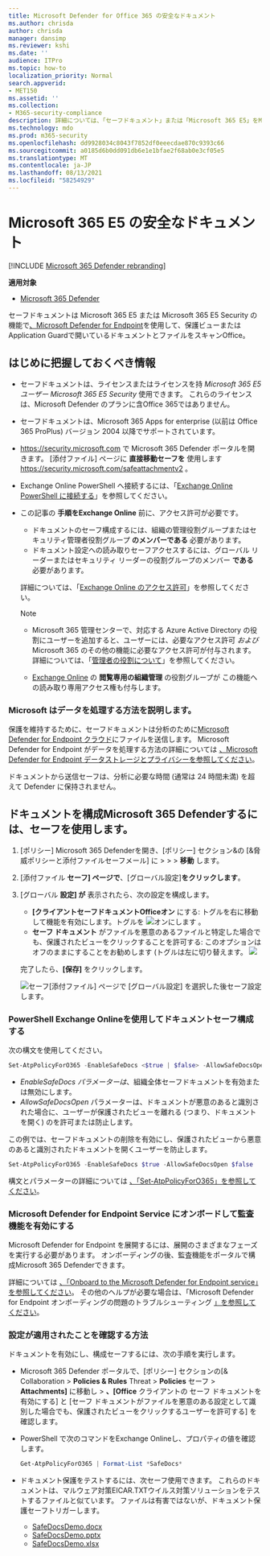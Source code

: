 ```yaml
---
title: Microsoft Defender for Office 365 の安全なドキュメント
ms.author: chrisda
author: chrisda
manager: dansimp
ms.reviewer: kshi
ms.date: ''
audience: ITPro
ms.topic: how-to
localization_priority: Normal
search.appverid:
- MET150
ms.assetid: ''
ms.collection:
- M365-security-compliance
description: 詳細については、「セーフドキュメント」または「Microsoft 365 E5」をMicrosoft 365 E5 Security。
ms.technology: mdo
ms.prod: m365-security
ms.openlocfilehash: dd9928034c8043f7852df0eeecdae870c9393c66
ms.sourcegitcommit: a0185d6b0dd091db6e1e1bfae2f68ab0e3cf05e5
ms.translationtype: MT
ms.contentlocale: ja-JP
ms.lasthandoff: 08/13/2021
ms.locfileid: "58254929"
---
```

# <a name="safe-documents-in-microsoft-365-e5"></a>Microsoft 365 E5 の安全なドキュメント

[!INCLUDE [Microsoft 365 Defender rebranding](../includes/microsoft-defender-for-office.md)]

**適用対象**
- [Microsoft 365 Defender](../defender/microsoft-365-defender.md)

セーフドキュメントは Microsoft 365 E5 または Microsoft 365 E5 Security の機能で[、Microsoft Defender for Endpoint](/windows/security/threat-protection/microsoft-defender-atp/microsoft-defender-advanced-threat-protection)を使用して、保護ビューまたは Application Guard[](https://support.microsoft.com/office/d6f09ac7-e6b9-4495-8e43-2bbcdbcb6653)で開いている[](https://support.microsoft.com/topic/9e0fb9c2-ffad-43bf-8ba3-78f785fdba46)ドキュメントとファイルをスキャンOffice。

## <a name="what-do-you-need-to-know-before-you-begin"></a>はじめに把握しておくべき情報

- セーフドキュメントは、ライセンスまたはライセンスを持 *Microsoft 365 E5ユーザー* *Microsoft 365 E5 Security* 使用できます。 これらのライセンスは、Microsoft Defender のプランに含Office 365ではありません。

- セーフドキュメントは、Microsoft 365 Apps for enterprise (以前は Office 365 ProPlus) バージョン 2004 以降でサポートされています。

- <https://security.microsoft.com> で Microsoft 365 Defender ポータルを開きます。 [添付ファイル] ページに **直接移動セーフを** 使用します <https://security.microsoft.com/safeattachmentv2> 。

- Exchange Online PowerShell へ接続するには、「[Exchange Online PowerShell に接続する](/powershell/exchange/connect-to-exchange-online-powershell)」を参照してください。

- この記事の **手順をExchange Online** 前に、アクセス許可が必要です。
  - ドキュメントのセーフ構成するには、組織の管理役割グループまたはセキュリティ管理者役割グループ **のメンバーである** 必要があります。 
  - ドキュメント設定への読み取りセーフアクセスするには、グローバル リーダーまたはセキュリティ リーダーの役割グループのメンバー **である** 必要があります。

  詳細については、「[Exchange Online のアクセス許可](/exchange/permissions-exo/permissions-exo)」を参照してください。

  > [!NOTE]
  >
  > - Microsoft 365 管理センターで、対応する Azure Active Directory の役割にユーザーを追加すると、ユーザーには、必要なアクセス許可 _および_ Microsoft 365 のその他の機能に必要なアクセス許可が付与されます。 詳細については、「[管理者の役割について](../../admin/add-users/about-admin-roles.md)」を参照してください。
  >
  > - [Exchange Online](/Exchange/permissions-exo/permissions-exo#role-groups) の **閲覧専用の組織管理** の役割グループが この機能への読み取り専用アクセス権も付与します。

### <a name="how-does-microsoft-handle-your-data"></a>Microsoft はデータを処理する方法を説明します。

保護を維持するために、セーフドキュメントは分析のために[Microsoft Defender for Endpoint クラウド](/windows/security/threat-protection/microsoft-defender-atp/microsoft-defender-advanced-threat-protection)にファイルを送信します。 Microsoft Defender for Endpoint がデータを処理する方法の詳細については [、Microsoft Defender for Endpoint データストレージとプライバシーを参照してください](/windows/security/threat-protection/microsoft-defender-atp/data-storage-privacy)。

ドキュメントから送信セーフは、分析に必要な時間 (通常は 24 時間未満) を超えて Defender に保持されません。

## <a name="use-the-microsoft-365-defender-to-configure-safe-documents"></a>ドキュメントを構成Microsoft 365 Defenderするには、セーフを使用します。

1. [ポリシー] Microsoft 365 Defenderを開き、[ポリシー] セクション&の [&脅威ポリシーと添付ファイルセーフメール] に \>  \>  \> **移動** します。

2. [添付ファイル **セーフ] ページで**、[グローバル設定]**をクリックします**。

3. [グローバル **設定] が** 表示されたら、次の設定を構成します。
   - **[クライアントセーフドキュメントOfficeオン** にする: トグルを右に移動して機能を有効にします。トグルを ![ オンにします ](../../media/scc-toggle-on.png) 。
   - **セーフ ドキュメント** がファイルを悪意のあるファイルと特定した場合でも、保護されたビューをクリックすることを許可する: このオプションはオフのままにすることをお勧めします (トグルは左に切り替えます。 ![ ](../../media/scc-toggle-off.png)

   完了したら、**[保存]** をクリックします。

   ![セーフ[添付ファイル] ページで [グローバル設定] を選択した後セーフ設定します。](../../media/safe-docs-global-settings.png)

### <a name="use-exchange-online-powershell-to-configure-safe-documents"></a>PowerShell Exchange Onlineを使用してドキュメントセーフ構成する

次の構文を使用してください。

```powershell
Set-AtpPolicyForO365 -EnableSafeDocs <$true | $false> -AllowSafeDocsOpen <$true | $false>
```

- _EnableSafeDocs パラメーターは_、組織全体セーフドキュメントを有効または無効にします。
- _AllowSafeDocsOpen_ パラメーターは、ドキュメントが悪意のあると識別された場合に、ユーザーが保護されたビューを離れる (つまり、ドキュメントを開く) のを許可または防止します。

この例では、セーフドキュメントの削除を有効にし、保護されたビューから悪意のあると識別されたドキュメントを開くユーザーを防止します。

```powershell
Set-AtpPolicyForO365 -EnableSafeDocs $true -AllowSafeDocsOpen $false
```

構文とパラメーターの詳細については [、「Set-AtpPolicyForO365」を参照してください](/powershell/module/exchange/set-atppolicyforo365)。

### <a name="onboard-to-the-microsoft-defender-for-endpoint-service-to-enable-auditing-capabilities"></a>Microsoft Defender for Endpoint Service にオンボードして監査機能を有効にする

Microsoft Defender for Endpoint を展開するには、展開のさまざまなフェーズを実行する必要があります。 オンボーディングの後、監査機能をポータルで構成Microsoft 365 Defenderできます。

詳細については [、「Onboard to the Microsoft Defender for Endpoint service」を参照してください](/microsoft-365/security/defender-endpoint/onboarding)。 その他のヘルプが必要な場合は、「Microsoft Defender for Endpoint オンボーディングの問題のトラブルシューティング [」を参照してください](/microsoft-365/security/defender-endpoint/troubleshoot-onboarding)。

### <a name="how-do-i-know-this-worked"></a>設定が適用されたことを確認する方法

ドキュメントを有効にし、構成セーフするには、次の手順を実行します。

- Microsoft 365 Defender ポータルで、[ポリシー] セクションの[& Collaboration \> **Policies & Rules** Threat \> **Policies** セーフ \> **Attachments]** に移動し \> **、[Office** クライアントの セーフ ドキュメントを有効にする] と [セーフ ドキュメントがファイルを悪意のある設定として識別した場合でも、保護されたビューをクリックするユーザーを許可する] を確認します。

- PowerShell で次のコマンドをExchange Onlineし、プロパティの値を確認します。

  ```powershell
  Get-AtpPolicyForO365 | Format-List *SafeDocs*
  ```

- ドキュメント保護をテストするには、次セーフ使用できます。 これらのドキュメントは、マルウェア対策EICAR.TXTウイルス対策ソリューションをテストするファイルと似ています。 ファイルは有害ではないが、ドキュメント保護セーフトリガーします。

  - [SafeDocsDemo.docx](https://github.com/MicrosoftDocs/microsoft-365-docs/raw/public/microsoft-365/downloads/SafeDocsDemo.docx)
  - [SafeDocsDemo.pptx](https://github.com/MicrosoftDocs/microsoft-365-docs/raw/public/microsoft-365/downloads/SafeDocsDemo.pptx)
  - [SafeDocsDemo.xlsx](https://github.com/MicrosoftDocs/microsoft-365-docs/raw/public/microsoft-365/downloads/SafeDocsDemo.xlsx)
